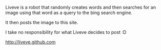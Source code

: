 Liveve is a robot that randomly creates words and then searches for an image using that word as a query to the bing search engine.

It then posts the image to this site.

I take no responsibility for what Liveve decides to post :D

http://liveve.github.com
